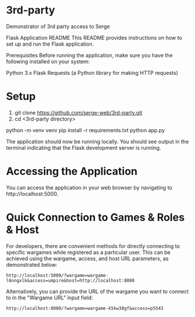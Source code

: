 # 3rd-party
Demonstrator of 3rd party access to Serge

Flask Application README
This README provides instructions on how to set up and run the Flask application.

Prerequisites
Before running the application, make sure you have the following installed on your system:

Python 3.x
Flask
Requests (a Python library for making HTTP requests) 

# Setup 

1. git clone <https://github.com/serge-web/3rd-party.git>
2. cd <3rd-party directory>

python -m venv venv
pip install -r requirements.txt
python app.py

The application should now be running locally. You should see output in the terminal indicating that the Flask development server is running.

# Accessing the Application
You can access the application in your web browser by navigating to http://localhost:5000.

# Quick Connection to Games & Roles & Host

For developers, there are convenient methods for directly connecting to specific wargames while registered as a particular user. This can be achieved using the wargame, access, and host URL parameters, as demonstrated below:

```base
http://localhost:5000/?wargame=wargame-l6nngxlk&access=umpire&host=http://localhost:8080

```

Alternatively, you can provide the URL of the wargame you want to connect to in the "Wargame URL" input field:

```base
http://localhost:8080/?wargame=wargame-k5kw38gf&access=p5543
```
